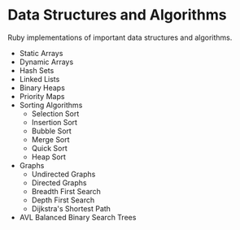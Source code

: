 # Data Structures and Algorithms
Ruby implementations of important data structures and algorithms.

* Static Arrays
* Dynamic Arrays
* Hash Sets
* Linked Lists
* Binary Heaps
* Priority Maps
* Sorting Algorithms
  * Selection Sort
  * Insertion Sort
  * Bubble Sort
  * Merge Sort
  * Quick Sort
  * Heap Sort
* Graphs
  * Undirected Graphs
  * Directed Graphs
  * Breadth First Search
  * Depth First Search
  * Dijkstra's Shortest Path
* AVL Balanced Binary Search Trees
